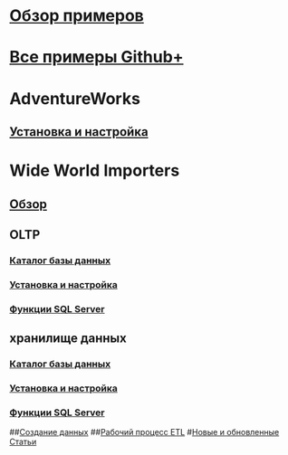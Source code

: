 # [Обзор примеров](sql-samples-where-are.md)
# [Все примеры Github+](https://github.com/Microsoft/sql-server-samples/tree/master/samples)

# AdventureWorks
## [Установка и настройка](adventureworks-install-configure.md)

# Wide World Importers
## [Обзор](wide-world-importers-what-is.md)
## OLTP
### [Каталог базы данных](wide-world-importers-oltp-database-catalog.md)
### [Установка и настройка](wide-world-importers-oltp-install-configure.md)
### [Функции SQL Server](wide-world-importers-oltp-use-of-sql-server-features.md)

## хранилище данных
### [Каталог базы данных](wide-world-importers-dw-database-catalog.md)
### [Установка и настройка](wide-world-importers-dw-install-configure.md)
### [Функции SQL Server](wide-world-importers-dw-use-of-sql-server-features.md)
##[Создание данных](wide-world-importers-generate-data.md)
##[Рабочий процесс ETL](wide-world-importers-perform-etl.md)
#[Новые и обновленные Статьи](new-updated-samples.md)
